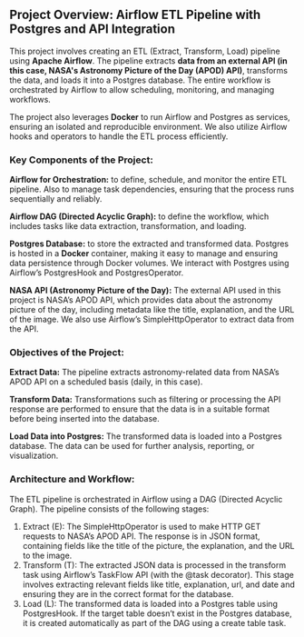 ## Project Overview: Airflow ETL Pipeline with Postgres and API Integration
This project involves creating an ETL (Extract, Transform, Load) pipeline using **Apache Airflow**. The pipeline extracts **data from an external API (in this case, NASA's Astronomy Picture of the Day (APOD) API)**, transforms the data, and loads it into a Postgres database. The entire workflow is orchestrated by Airflow to allow scheduling, monitoring, and managing workflows.

The project also leverages **Docker** to run Airflow and Postgres as services, ensuring an isolated and reproducible environment. We also utilize Airflow hooks and operators to handle the ETL process efficiently.

### Key Components of the Project:

**Airflow for Orchestration:** to define, schedule, and monitor the entire ETL pipeline. Also to manage task dependencies, ensuring that the process runs sequentially and reliably.

**Airflow DAG (Directed Acyclic Graph):** to define the workflow, which includes tasks like data extraction, transformation, and loading.

**Postgres Database:** to store the extracted and transformed data. Postgres is hosted in a **Docker** container, making it easy to manage and ensuring data persistence through Docker volumes. We interact with Postgres using Airflow’s PostgresHook and PostgresOperator.

**NASA API (Astronomy Picture of the Day):** The external API used in this project is NASA’s APOD API, which provides data about the astronomy picture of the day, including metadata like the title, explanation, and the URL of the image. We also use Airflow’s SimpleHttpOperator to extract data from the API.

### Objectives of the Project:

**Extract Data:** The pipeline extracts astronomy-related data from NASA’s APOD API on a scheduled basis (daily, in this case).

**Transform Data:** Transformations such as filtering or processing the API response are performed to ensure that the data is in a suitable format before being inserted into the database.

**Load Data into Postgres:** The transformed data is loaded into a Postgres database. The data can be used for further analysis, reporting, or visualization.

### Architecture and Workflow:
The ETL pipeline is orchestrated in Airflow using a DAG (Directed Acyclic Graph). The pipeline consists of the following stages:

1. Extract (E):
The SimpleHttpOperator is used to make HTTP GET requests to NASA’s APOD API.
The response is in JSON format, containing fields like the title of the picture, the explanation, and the URL to the image.
2. Transform (T):
The extracted JSON data is processed in the transform task using Airflow’s TaskFlow API (with the @task decorator).
This stage involves extracting relevant fields like title, explanation, url, and date and ensuring they are in the correct format for the database.
3. Load (L):
The transformed data is loaded into a Postgres table using PostgresHook.
If the target table doesn’t exist in the Postgres database, it is created automatically as part of the DAG using a create table task.
